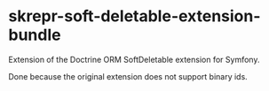 # skrepr-soft-deletable-extension-bundle

Extension of the Doctrine ORM SoftDeletable extension for Symfony.

Done because the original extension does not support binary ids.